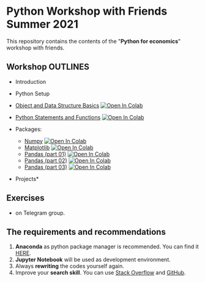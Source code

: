 # Python Workshop with Friends Summer 2021
This repository contains the contents of the "**Python for economics**" workshop with friends.

## Workshop OUTLINES

- Introduction
- Python Setup
- [Object and Data Structure Basics](https://github.com/saeed-saffari/Python-with-friends-sum2021/blob/main/1.%20Data%20Structure%20Basics.ipynb) [![Open In Colab](https://colab.research.google.com/assets/colab-badge.svg)](https://colab.research.google.com/github/saeed-saffari/Python-with-friends-sum2021/blob/main/1.%20Data%20Structure%20Basics.ipynb)

- [Python Statements and Functions](https://github.com/saeed-saffari/Python-with-friends-sum2021/blob/main/2.%20Conditional%20Control%20and%20Function.ipynb) [![Open In Colab](https://colab.research.google.com/assets/colab-badge.svg)](https://colab.research.google.com/github/saeed-saffari/Python-with-friends-sum2021/blob/main/2.%20Conditional%20Control%20and%20Function.ipynb)

- Packages:
  - [Numpy](https://github.com/saeed-saffari/Python-with-friends-sum2021/blob/main/3.NumPy.ipynb) [![Open In Colab](https://colab.research.google.com/assets/colab-badge.svg)](https://colab.research.google.com/github/saeed-saffari/Python-with-friends-sum2021/blob/main/3.NumPy.ipynb)
  - [Matplotlib]() [![Open In Colab](https://colab.research.google.com/assets/colab-badge.svg)]()
  - [Pandas (part 01)]() [![Open In Colab](https://colab.research.google.com/assets/colab-badge.svg)]()
  - [Pandas (part 02)]() [![Open In Colab](https://colab.research.google.com/assets/colab-badge.svg)]()
  - [Pandas (part 03)]() [![Open In Colab](https://colab.research.google.com/assets/colab-badge.svg)]()
  
- Projects*
 
## Exercises
- on Telegram group.




## The requirements and recommendations

1. **Anaconda** as python package manager is recommended. You can find it [HERE](https://www.anaconda.com/products/individual).
2. **Jupyter Notebook** will be used as development environment.
3. Always **rewriting** the codes yourself again.
4. Improve your **search skill**. You can use [Stack Overflow](https://stackoverflow.com/) and [GitHub](https://github.com/).
